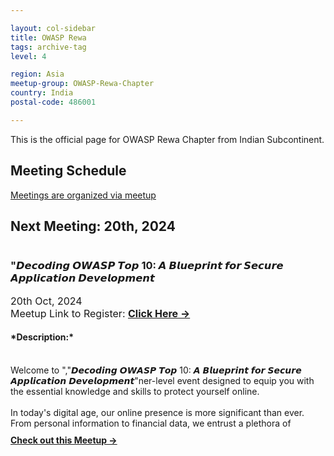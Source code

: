 ```yaml
---

layout: col-sidebar
title: OWASP Rewa
tags: archive-tag
level: 4

region: Asia
meetup-group: OWASP-Rewa-Chapter
country: India
postal-code: 486001

---
```

<link rel="stylesheet" href="assets/custom.css">

This is the official page for OWASP Rewa Chapter from Indian Subcontinent.

## Meeting Schedule

[Meetings are organized via meetup](https://www.meetup.com/owasp-rewa-chapter/)

## Next Meeting: 20th, 2024


<div id="meetup_oembed" style="height:334px">
     <div style="max-height:294px;overflow:hidden">
           <h3> "𝘿𝙚𝙘𝙤𝙙𝙞𝙣𝙜 𝙊𝙒𝘼𝙎𝙋 𝙏𝙤𝙥 10: 𝘼 𝘽𝙡𝙪𝙚𝙥𝙧𝙞𝙣𝙩 𝙛𝙤𝙧 𝙎𝙚𝙘𝙪𝙧𝙚 𝘼𝙥𝙥𝙡𝙞𝙘𝙖𝙩𝙞𝙤𝙣 𝘿𝙚𝙫𝙚𝙡𝙤𝙥𝙢𝙚𝙣𝙩</h3>
          <p style="margin:5px 0;font-size:16px">20th Oct, 2024 <br> Meetup Link to Register: <a href="https://www.meetup.com/owasp-rewa-chapter/events/304037499/" target="_blank" class="mu_button"><strong>Click Here &rarr;</strong></a> </p>
<h4> *Description:* </h4>         
<p>
     <br>
Welcome to ","𝘿𝙚𝙘𝙤𝙙𝙞𝙣𝙜 𝙊𝙒𝘼𝙎𝙋 𝙏𝙤𝙥 10: 𝘼 𝘽𝙡𝙪𝙚𝙥𝙧𝙞𝙣𝙩 𝙛𝙤𝙧 𝙎𝙚𝙘𝙪𝙧𝙚 𝘼𝙥𝙥𝙡𝙞𝙘𝙖𝙩𝙞𝙤𝙣 𝘿𝙚𝙫𝙚𝙡𝙤𝙥𝙢𝙚𝙣𝙩"ner-level event designed to equip you with the essential knowledge and skills to protect yourself online.
<br><br>
In today's digital age, our online presence is more significant than ever. From personal information to financial data, we entrust a plethora of sensitive details to the web. However, with the increasing prevalence of cyber threats and malicious actors, it's crucial to fortify our defenses and ensure the safety of our digital footprint.
<br><br>
Join us for an enlightening journey into the realm of web security, where you'll learn:
<br>
- Foundations of Cyber & Web Security: Understand the basic concepts and principles of web security, including common vulnerabilities and attack vectors.

- Protecting Your Digital Assets: Discover practical tips and best practices for safeguarding your personal and professional information online.
- Securing Your Devices and Networks: Learn how to secure your devices, networks, and online accounts against cyber threats, malware, and phishing attacks.

- Navigating the Cyber Landscape: Gain insights into the evolving cybersecurity landscape and emerging trends, empowering you to stay ahead of potential threats.

- Interactive Workshops and Demos: Engage in hands-on workshops and live demonstrations that reinforce your learning and provide practical guidance for implementing security measures effectively.

- Community Engagement: Connect with like-minded individuals, share experiences, and collaborate on strategies for enhancing web security awareness and resilience.
<br> <br>
Whether you're a student, professional, or simply a concerned internet user, "𝘿𝙚𝙘𝙤𝙙𝙞𝙣𝙜 𝙊𝙒𝘼𝙎𝙋 𝙏𝙤𝙥 10: 𝘼 𝘽𝙡𝙪𝙚𝙥𝙧𝙞𝙣𝙩 𝙛𝙤𝙧 𝙎𝙚𝙘𝙪𝙧𝙚 𝘼𝙥𝙥𝙡𝙞𝙘𝙖𝙩𝙞𝙤𝙣 𝘿𝙚𝙫𝙚𝙡𝙤𝙥𝙢𝙚𝙣𝙩"tal Footprint" offers a welcoming environment where everyone can learn and thrive.
<br> <br>
Don't miss this opportunity to take control of your online security and protect what matters most. Reserve your spot today and embark on a journey towards a safer digital future!

*Date:* 20th Oct, 2024

*Location:* online

*Time:* 4:00 PM

---


</p>     
</div>
     <p style="margin:10px 0 0;"><a href="https://www.meetup.com/owasp-rewa-chapter/events/304037499/" class="mu_button"><strong>Check out this Meetup &rarr;</strong></a></p>
</div>
